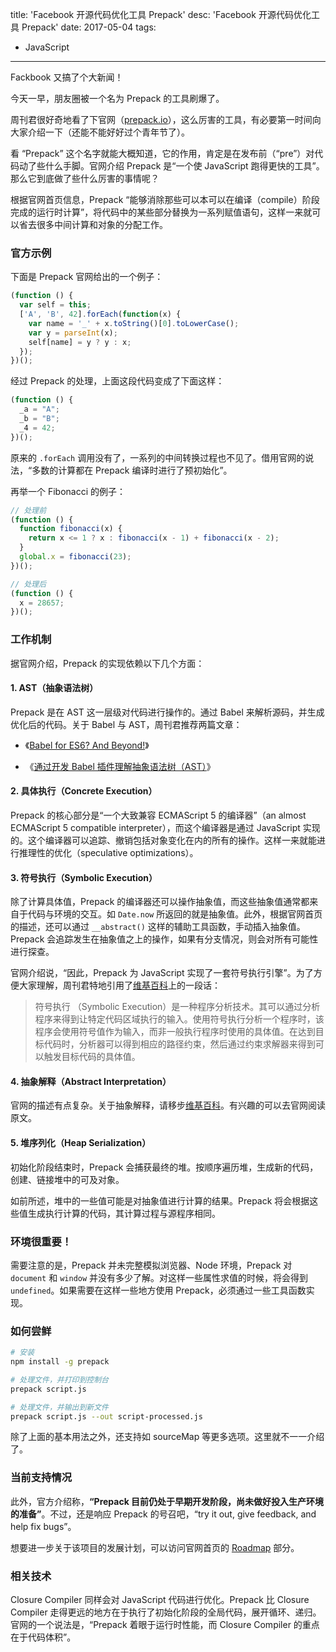 title: 'Facebook 开源代码优化工具 Prepack'
desc: 'Facebook 开源代码优化工具 Prepack'
date: 2017-05-04
tags:
  - JavaScript
---

Fackbook 又搞了个大新闻！

今天一早，朋友圈被一个名为 Prepack 的工具刷爆了。

周刊君很好奇地看了下官网（[prepack.io](https://prepack.io/)），这么厉害的工具，有必要第一时间向大家介绍一下（还能不能好好过个青年节了）。

看 “Prepack” 这个名字就能大概知道，它的作用，肯定是在发布前（“pre”）对代码动了些什么手脚。官网介绍 Prepack 是“一个使 JavaScript 跑得更快的工具”。那么它到底做了些什么厉害的事情呢？

根据官网首页信息，Prepack “能够消除那些可以本可以在编译（compile）阶段完成的运行时计算”，将代码中的某些部分替换为一系列赋值语句，这样一来就可以省去很多中间计算和对象的分配工作。

### 官方示例

下面是 Prepack 官网给出的一个例子：

```javascript
(function () {
  var self = this;
  ['A', 'B', 42].forEach(function(x) {
    var name = '_' + x.toString()[0].toLowerCase();
    var y = parseInt(x);
    self[name] = y ? y : x;
  });
})();
```

经过 Prepack 的处理，上面这段代码变成了下面这样：

```javascript
(function () {
  _a = "A";
  _b = "B";
  _4 = 42;
})();
```

原来的 `.forEach` 调用没有了，一系列的中间转换过程也不见了。借用官网的说法，“多数的计算都在 Prepack 编译时进行了预初始化”。

再举一个 Fibonacci 的例子：

```javascript
// 处理前
(function () {
  function fibonacci(x) {
    return x <= 1 ? x : fibonacci(x - 1) + fibonacci(x - 2);
  }
  global.x = fibonacci(23);
})();

// 处理后
(function () {
  x = 28657;
})();
```

### 工作机制

据官网介绍，Prepack 的实现依赖以下几个方面：

#### 1. AST（抽象语法树）

Prepack 是在 AST 这一层级对代码进行操作的。通过 Babel 来解析源码，并生成优化后的代码。关于 Babel 与 AST，周刊君推荐两篇文章：

* 《[Babel for ES6? And Beyond!](https://mp.weixin.qq.com/s/fFQUBeg332gdU8yNddauxQ)》

* 《[通过开发 Babel 插件理解抽象语法树（AST）](http://www.zcfy.cc/article/347)》

#### 2. 具体执行（Concrete Execution）

Prepack 的核心部分是“一个大致兼容 ECMAScript 5 的编译器”（an almost ECMAScript 5 compatible interpreter），而这个编译器是通过 JavaScript 实现的。这个编译器可以追踪、撤销包括对象变化在内的所有的操作。这样一来就能进行推理性的优化（speculative optimizations）。

#### 3. 符号执行（Symbolic Execution）

除了计算具体值，Prepack 的编译器还可以操作抽象值，而这些抽象值通常都来自于代码与环境的交互。如 `Date.now` 所返回的就是抽象值。此外，根据官网首页的描述，还可以通过 `__abstract()` 这样的辅助工具函数，手动插入抽象值。Prepack 会追踪发生在抽象值之上的操作，如果有分支情况，则会对所有可能性进行探查。

官网介绍说，“因此，Prepack 为 JavaScript 实现了一套符号执行引擎”。为了方便大家理解，周刊君特地引用了[维基百科](https://zh.wikipedia.org/wiki/%E7%AC%A6%E5%8F%B7%E6%89%A7%E8%A1%8C)上的一段话：

> 符号执行 （Symbolic Execution）是一种程序分析技术。其可以通过分析程序来得到让特定代码区域执行的输入。使用符号执行分析一个程序时，该程序会使用符号值作为输入，而非一般执行程序时使用的具体值。在达到目标代码时，分析器可以得到相应的路径约束，然后通过约束求解器来得到可以触发目标代码的具体值。

#### 4. 抽象解释（Abstract Interpretation）

官网的描述有点复杂。关于抽象解释，请移步[维基百科](https://en.wikipedia.org/wiki/Abstract_interpretation)。有兴趣的可以去官网阅读原文。

#### 5. 堆序列化（Heap Serialization）

初始化阶段结束时，Prepack 会捕获最终的堆。按顺序遍历堆，生成新的代码，创建、链接堆中的可及对象。

如前所述，堆中的一些值可能是对抽象值进行计算的结果。Prepack 将会根据这些值生成执行计算的代码，其计算过程与源程序相同。

### 环境很重要！

需要注意的是，Prepack 并未完整模拟浏览器、Node 环境，Prepack 对 `document` 和 `window` 并没有多少了解。对这样一些属性求值的时候，将会得到 `undefined`。如果需要在这样一些地方使用 Prepack，必须通过一些工具函数实现。

### 如何尝鲜

```bash
# 安装
npm install -g prepack

# 处理文件，并打印到控制台
prepack script.js

# 处理文件，并输出到新文件
prepack script.js --out script-processed.js
```

除了上面的基本用法之外，还支持如 sourceMap 等更多选项。这里就不一一介绍了。

### 当前支持情况

此外，官方介绍称，**“Prepack 目前仍处于早期开发阶段，尚未做好投入生产环境的准备”**。不过，还是响应 Prepack 的号召吧，“try it out, give feedback, and help fix bugs”。

想要进一步关于该项目的发展计划，可以访问官网首页的 [Roadmap](https://prepack.io/) 部分。

### 相关技术

Closure Compiler 同样会对 JavaScript 代码进行优化。Prepack 比 Closure Compiler 走得更远的地方在于执行了初始化阶段的全局代码，展开循环、递归。官网的一个说法是，“Prepack 着眼于运行时性能，而 Closure Compiler 的重点在于代码体积”。
